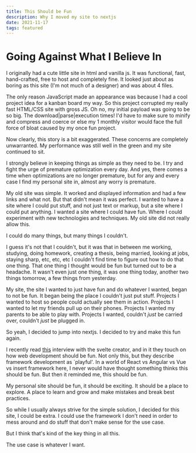 ```yaml
---
title: This Should be Fun
description: Why I moved my site to nextjs
date: 2021-11-17
tags: featured
---
```


# Going Against What I Believe In

I originally had a cute little site in html and vanilla js.
It was functional, fast, hand-crafted, free to host and completely fine.
It looked just about as boring as this site (I'm not much of a designer) and was about 4 files.

The only reason JavaScript made an appearance was because I had a cool project idea for a kanban board my way.
So this project corrupted my really fast HTML/CSS site with gross JS.
Oh no, my initial payload was going to be so big. The download|parse|execution times!
I'd have to make sure to minify and compress and coerce or else my 1 monthly visitor would face the full force of bloat caused by my once fun project.

Now clearly, this story is a bit exaggerated. These concerns are completely unwarranted.
My performance was still well in the green and my site continued to sit.

I strongly believe in keeping things as simple as they need to be.
I try and fight the urge of premature optimization every day.
And yes, there comes a time when optimizations are no longer premature, but for any and every case I find my personal site in, almost any worry is premature.

My old site was simple. It worked and displayed information and had a few links and what not.
But that didn't mean it was perfect.
I wanted to have a site where I could put stuff, and not just text or markup, but a site where I could put anything.
I wanted a site where I could have fun. Where I could experiment with new technologies and techniques.
My old site did not really allow this.

I could do many things, but many things I couldn't.

I guess it's not that I couldn't, but it was that in between me working, studying, doing homework, creating a thesis, being married, looking at jobs, staying sharp, etc, etc, etc I couldn't find time to figure out how to do that one thing.
That one thing I thought would be fun but turned out to be a headache.
It wasn't even just one thing, it was one thing today, another two things tomorrow, a few things from yesterday.

My site, the site I wanted to just have fun and do whatever I wanted, began to not be fun.
It began being the place I couldn't just put stuff.
Projects I wanted to host so people could actually see them in action.
Projects I wanted to let my friends pull up on their phones.
Projects I wanted my parents to be able to play with.
Projects I wanted, couldn't _just_ be carried over, couldn't _just_ be plugged in.

So yeah, I decided to jump into nextjs.
I decided to try and make this fun again.

I recently read [this](https://www.infoworld.com/article/3639521/svelte-creator-web-development-should-be-more-fun.html) interview with the svelte creator, and in it they touch on how web development should be fun.
Not only this, but they describe framework development as `playful'.
In a world of React vs Angular vs Vue vs insert framework here, I never would have thought something thinks this should be fun.
But then it reminded me, this should be fun.

My personal site should be fun, it should be exciting.
It should be a place to explore.
A place to learn and grow and make mistakes and break best practices.

So while I usually always strive for the simple solution, I decided for this site, I could be extra. I could use the framework I don't need in order to mess around and do stuff that don't make sense for the use case.

But I think that's kind of the key thing in all this.

The use case is whatever I want.
